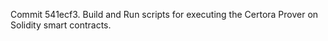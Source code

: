 Commit 541ecf3.                    Build and Run scripts for executing the Certora Prover on Solidity smart contracts.